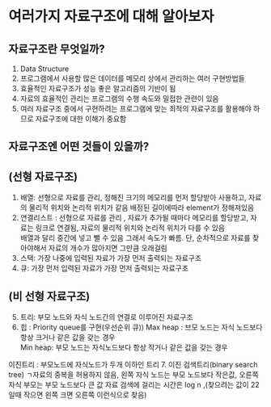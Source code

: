 여러가지 자료구조에 대해 알아보자
=================
자료구조란 무엇일까?
--------------
1. Data Structure
2. 프로그램에서 사용할 많은 데이터를 메모리 상에서 관리하는 여러 구현방법들
3. 효율적인 자료구조가 성능 좋은 알고리즘의 기반이 됨
4. 자료의 효율적인 관리는 프로그램의 수행 속도와 밀접한 관련이 있음
5. 여러 자료구조 중에서 구현하려는 프로그램에 맞는 최적의 자료구조를 활용해야 하므로 자료구조에 대한 이해가 중요함

자료구조엔 어떤 것들이 있을까?
-----------------------

(선형 자료구조)
------------
1. 배열: 선형으로 자료를 관리, 정해진 크기의 메모리를 먼저 할당받아 사용하고, 자료의 물리적 위치와 논리적 위치가 같음
배정된 길이에따라 element가 정해져있음
2. 연결리스트 : 선형으로 자료를 관리 , 자료가 추가될 때마다 메모리를 할당받고, 자료는 링크로 연결됨, 자료의 물리적 위치와 논리적 위치가 다를 수 있음  
배열과 달리 중간에 넣고 뺄 수 있음 그래서 속도가 빠름. 단, 순차적으로 자료를 찾아야해서 자료의 개수가 많아지면 그만큼 오래걸림
3. 스택: 가장 나중에 입력된 자료가 가장 먼저 출력되는 자료구조
4. 큐: 가장 먼저 입력된 자료가 가장 먼저 출력되는 자료구조

(비 선형 자료구조) 
-------------------

5. 트리: 부모 노드와 자식 노드간의 연결로 이루어진 자료구조
6. 힙 : Priority queue를 구현(우선순위 큐))
Max heap : 브모 노드는 자식 노드보다 항상 크거나 같은 값을 갖는 경우  
Min heap: 부모 노드는 자식노드보다 항상 작거나 같은 값을 갖는 경우  

이진트리 : 부모노드에 자식노드가 두개 이하인 트리
7. 이진 검색트리(binary search tree)
ㄱ자료의 중복을 허용하지 않음, 왼쪽 자식 노드는 부모 노드보다 작은값, 오른쪽 자식 부모는 부모 노드보다 큰 값
자료 검색에 걸리는 시간은 log n ,(찾으려는 값이 22일때 작으면 왼쪽 크면 오른쪽 이런식으로 찾음)